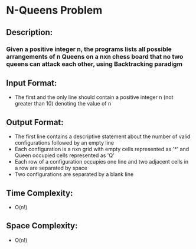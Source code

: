 # N-Queens Problem
## Description:
### Given a positive integer n, the programs lists all possible arrangements of n Queens on a nxn chess board that no two queens can attack each other, using Backtracking paradigm
## Input Format:
* The first and the only line should contain a positive integer n (not greater than 10) denoting the value of n
## Output Format:
* The first line contains a descriptive statement about the number of valid configurations followed by an empty line
* Each configuration is a nxn grid with empty cells represented as '*' and Queen occupied cells represented as 'Q'
* Each row of a configuration occupies one line and two adjacent cells in a row are separated by space
* Two configurations are separated by a blank line
## Time Complexity: 
* O(n!)
## Space Complexity: 
* O(n!)